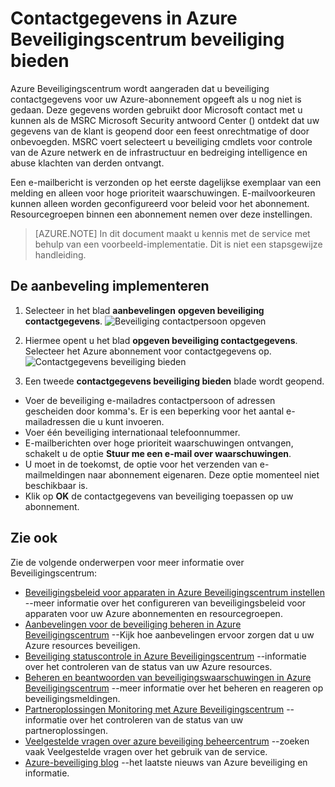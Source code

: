 <properties
   pageTitle="Contactgegevens in Azure Beveiligingscentrum beveiliging bieden | Microsoft Azure"
   description="In dit document ziet u hoe u contactgegevens in Azure Beveiligingscentrum beveiliging bieden."
   services="security-center"
   documentationCenter="na"
   authors="TerryLanfear"
   manager="MBaldwin"
   editor=""/>

<tags
   ms.service="security-center"
   ms.devlang="na"
   ms.topic="article"
   ms.tgt_pltfrm="na"
   ms.workload="na"
   ms.date="10/17/2016"
   ms.author="terrylan"/>

# <a name="provide-security-contact-details-in-azure-security-center"></a>Contactgegevens in Azure Beveiligingscentrum beveiliging bieden

Azure Beveiligingscentrum wordt aangeraden dat u beveiliging contactgegevens voor uw Azure-abonnement opgeeft als u nog niet is gedaan. Deze gegevens worden gebruikt door Microsoft contact met u kunnen als de MSRC Microsoft Security antwoord Center () ontdekt dat uw gegevens van de klant is geopend door een feest onrechtmatige of door onbevoegden. MSRC voert selecteert u beveiliging cmdlets voor controle van de Azure netwerk en de infrastructuur en bedreiging intelligence en abuse klachten van derden ontvangt.

Een e-mailbericht is verzonden op het eerste dagelijkse exemplaar van een melding en alleen voor hoge prioriteit waarschuwingen. E-mailvoorkeuren kunnen alleen worden geconfigureerd voor beleid voor het abonnement. Resourcegroepen binnen een abonnement nemen over deze instellingen.

> [AZURE.NOTE] In dit document maakt u kennis met de service met behulp van een voorbeeld-implementatie.  Dit is niet een stapsgewijze handleiding.

## <a name="implement-the-recommendation"></a>De aanbeveling implementeren

1. Selecteer in het blad **aanbevelingen** **opgeven beveiliging contactgegevens**.
![Beveiliging contactpersoon opgeven][1]

2. Hiermee opent u het blad **opgeven beveiliging contactgegevens**. Selecteer het Azure abonnement voor contactgegevens op.
![Contactgegevens beveiliging bieden][2]

3. Een tweede **contactgegevens beveiliging bieden** blade wordt geopend.

  - Voer de beveiliging e-mailadres contactpersoon of adressen gescheiden door komma's. Er is een beperking voor het aantal e-mailadressen die u kunt invoeren.
  - Voer één beveiliging internationaal telefoonnummer.
  - E-mailberichten over hoge prioriteit waarschuwingen ontvangen, schakelt u de optie **Stuur me een e-mail over waarschuwingen**.
  - U moet in de toekomst, de optie voor het verzenden van e-mailmeldingen naar abonnement eigenaren. Deze optie momenteel niet beschikbaar is.
  - Klik op **OK** de contactgegevens van beveiliging toepassen op uw abonnement.

## <a name="see-also"></a>Zie ook

Zie de volgende onderwerpen voor meer informatie over Beveiligingscentrum:

- [Beveiligingsbeleid voor apparaten in Azure Beveiligingscentrum instellen](security-center-policies.md) --meer informatie over het configureren van beveiligingsbeleid voor apparaten voor uw Azure abonnementen en resourcegroepen.
- [Aanbevelingen voor de beveiliging beheren in Azure Beveiligingscentrum](security-center-recommendations.md) --Kijk hoe aanbevelingen ervoor zorgen dat u uw Azure resources beveiligen.
- [Beveiliging statuscontrole in Azure Beveiligingscentrum](security-center-monitoring.md) --informatie over het controleren van de status van uw Azure resources.
- [Beheren en beantwoorden van beveiligingswaarschuwingen in Azure Beveiligingscentrum](security-center-managing-and-responding-alerts.md) --meer informatie over het beheren en reageren op beveiligingsmeldingen.
- [Partneroplossingen Monitoring met Azure Beveiligingscentrum](security-center-partner-solutions.md) --informatie over het controleren van de status van uw partneroplossingen.
- [Veelgestelde vragen over azure beveiliging beheercentrum](security-center-faq.md) --zoeken vaak Veelgestelde vragen over het gebruik van de service.
- [Azure-beveiliging blog](http://blogs.msdn.com/b/azuresecurity/) --het laatste nieuws van Azure beveiliging en informatie.

<!--Image references-->
[1]: ./media/security-center-provide-security-contacts/provide-contacts.png
[2]:./media/security-center-provide-security-contacts/provide-contact-details.png
